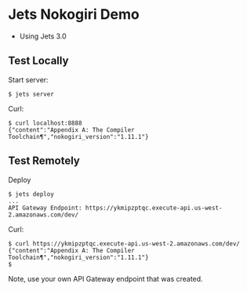 # Jets Nokogiri Demo

* Using Jets 3.0

## Test Locally

Start server:

    $ jets server

Curl:

    $ curl localhost:8888
    {"content":"Appendix A: The Compiler Toolchain¶","nokogiri_version":"1.11.1"}

## Test Remotely

Deploy

    $ jets deploy
    ...
    API Gateway Endpoint: https://ykmipzptqc.execute-api.us-west-2.amazonaws.com/dev/

Curl:

    $ curl https://ykmipzptqc.execute-api.us-west-2.amazonaws.com/dev/
    {"content":"Appendix A: The Compiler Toolchain¶","nokogiri_version":"1.11.1"}
    $

Note, use your own API Gateway endpoint that was created.
